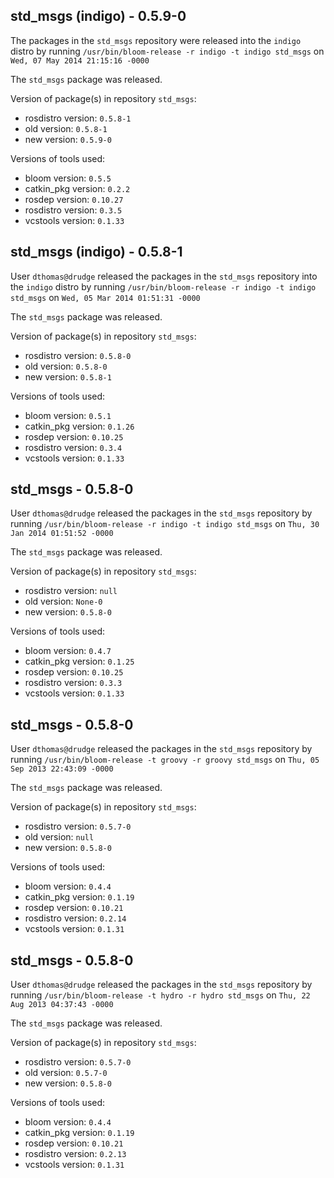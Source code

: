 ## std_msgs (indigo) - 0.5.9-0

The packages in the `std_msgs` repository were released into the `indigo` distro by running `/usr/bin/bloom-release -r indigo -t indigo std_msgs` on `Wed, 07 May 2014 21:15:16 -0000`

The `std_msgs` package was released.

Version of package(s) in repository `std_msgs`:
- rosdistro version: `0.5.8-1`
- old version: `0.5.8-1`
- new version: `0.5.9-0`

Versions of tools used:
- bloom version: `0.5.5`
- catkin_pkg version: `0.2.2`
- rosdep version: `0.10.27`
- rosdistro version: `0.3.5`
- vcstools version: `0.1.33`


## std_msgs (indigo) - 0.5.8-1

User `dthomas@drudge` released the packages in the `std_msgs` repository into the `indigo` distro by running `/usr/bin/bloom-release -r indigo -t indigo std_msgs` on `Wed, 05 Mar 2014 01:51:31 -0000`

The `std_msgs` package was released.

Version of package(s) in repository `std_msgs`:
- rosdistro version: `0.5.8-0`
- old version: `0.5.8-0`
- new version: `0.5.8-1`

Versions of tools used:
- bloom version: `0.5.1`
- catkin_pkg version: `0.1.26`
- rosdep version: `0.10.25`
- rosdistro version: `0.3.4`
- vcstools version: `0.1.33`


## std_msgs - 0.5.8-0

User `dthomas@drudge` released the packages in the `std_msgs` repository by running `/usr/bin/bloom-release -r indigo -t indigo std_msgs` on `Thu, 30 Jan 2014 01:51:52 -0000`

The `std_msgs` package was released.

Version of package(s) in repository `std_msgs`:
- rosdistro version: `null`
- old version: `None-0`
- new version: `0.5.8-0`

Versions of tools used:
- bloom version: `0.4.7`
- catkin_pkg version: `0.1.25`
- rosdep version: `0.10.25`
- rosdistro version: `0.3.3`
- vcstools version: `0.1.33`


## std_msgs - 0.5.8-0

User `dthomas@drudge` released the packages in the `std_msgs` repository by running `/usr/bin/bloom-release -t groovy -r groovy std_msgs` on `Thu, 05 Sep 2013 22:43:09 -0000`

The `std_msgs` package was released.

Version of package(s) in repository `std_msgs`:
- rosdistro version: `0.5.7-0`
- old version: `null`
- new version: `0.5.8-0`

Versions of tools used:
- bloom version: `0.4.4`
- catkin_pkg version: `0.1.19`
- rosdep version: `0.10.21`
- rosdistro version: `0.2.14`
- vcstools version: `0.1.31`


## std_msgs - 0.5.8-0

User `dthomas@drudge` released the packages in the `std_msgs` repository by running `/usr/bin/bloom-release -t hydro -r hydro std_msgs` on `Thu, 22 Aug 2013 04:37:43 -0000`

The `std_msgs` package was released.

Version of package(s) in repository `std_msgs`:
- rosdistro version: `0.5.7-0`
- old version: `0.5.7-0`
- new version: `0.5.8-0`

Versions of tools used:
- bloom version: `0.4.4`
- catkin_pkg version: `0.1.19`
- rosdep version: `0.10.21`
- rosdistro version: `0.2.13`
- vcstools version: `0.1.31`


